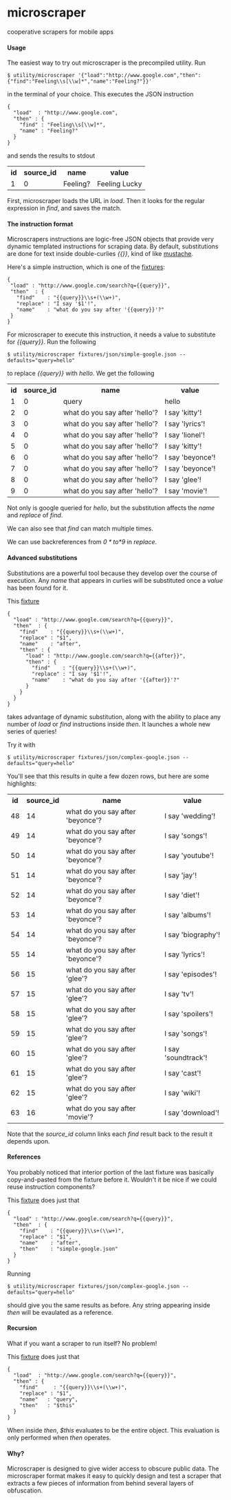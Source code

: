 # microscraper

cooperative scrapers for mobile apps

#### Usage ####

The easiest way to try out microscraper is the precompiled utility. Run

    $ utility/microscraper '{"load":"http://www.google.com","then":{"find":"Feeling\\s[\\w]*","name":"Feeling?"}}'

in the terminal of your choice.  This executes the JSON instruction

    {
      "load"  : "http://www.google.com",
      "then" : {
        "find" : "Feeling\\s[\\w]*",
        "name" : "Feeling?"
      }
    }

and sends the results to stdout

<table>
  <tr><th>id  <th>source_id <th>name     <th>value
  <tr><td>1   <td>0         <td>Feeling? <td>Feeling Lucky
</table>

First, microscraper loads the URL in *load*.  Then it looks for the regular expression in *find*, and saves the match.

#### The instruction format ####

Microscrapers instructions are logic-free JSON objects that provide very dynamic templated instructions for scraping data.
By default, substitutions are done for text inside double-curlies *{{}}*, kind of like [mustache](http://mustache.github.com/).

Here's a simple instruction, which is one of the [fixtures](microscraper-client/blob/master/fixtures/json/simple-google.json):

    {
     "load" : "http://www.google.com/search?q={{query}}",
     "then"  : {
       "find"    : "{{query}}\\s+(\\w+)",
       "replace" : "I say '$1'!",
       "name"    : "what do you say after '{{query}}'?"
     }
    }

For microscraper to execute this instruction, it needs a value to substitute for *{{query}}*.  Run the following

    $ utility/microscraper fixtures/json/simple-google.json --defaults="query=hello"

to replace *{{query}}* with *hello*.  We get the following

<table>
  <tr><th>id<th>source_id<th>name<th>value</tr>
  <tr><td>1 <td>0        <td>query                                   <td>hello
  <tr><td>2 <td>0        <td>what do you say after 'hello'?          <td>I say 'kitty'!
  <tr><td>3 <td>0        <td>what do you say after 'hello'?          <td>I say 'lyrics'!
  <tr><td>4 <td>0        <td>what do you say after 'hello'?          <td>I say 'lionel'!
  <tr><td>5 <td>0        <td>what do you say after 'hello'?          <td>I say 'kitty'!
  <tr><td>6 <td>0        <td>what do you say after 'hello'?          <td>I say 'beyonce'!
  <tr><td>7 <td>0        <td>what do you say after 'hello'?          <td>I say 'beyonce'!
  <tr><td>8 <td>0        <td>what do you say after 'hello'?          <td>I say 'glee'!   
  <tr><td>9 <td>0        <td>what do you say after 'hello'?          <td>I say 'movie'!  
</table>

Not only is google queried for *hello*, but the substitution affects the *name* and *replace* of *find*.

We can also see that *find* can match multiple times.

We can use backreferences from *$0* to *$9* in *replace*.

#### Advanced substitutions ####

Substitutions are a powerful tool because they develop over the course of execution.  Any *name* that appears in 
curlies will be substituted once a *value* has been found for it.

This [fixture](microscraper-client/blob/master/fixtures/json/complex-google.json)

    {
      "load" : "http://www.google.com/search?q={{query}}",
      "then"  : {
        "find"    : "{{query}}\\s+(\\w+)",
        "replace" : "$1",
        "name"    : "after",
        "then" : {
          "load" : "http://www.google.com/search?q={{after}}",
          "then" : {
            "find"    : "{{query}}\\s+(\\w+)",
            "replace" : "I say '$1'!",
            "name"    : "what do you say after '{{after}}'?"
          }
        }
      }
    }

takes advantage of dynamic substitution, along with the ability to place any number of *load* or *find* instructions inside *then*.  It launches a whole new series of queries!

Try it with

    $ utility/microscraper fixtures/json/complex-google.json --defaults="query=hello"

You'll see that this results in quite a few dozen rows, but here are some highlights:

<table>
  <tr><th>id     <th>source_id <th>name                       <th>value
  <tr><td>48     <td>14  <td>what do you say after 'beyonce'? <td>I say 'wedding'!
  <tr><td>49     <td>14  <td>what do you say after 'beyonce'? <td>I say 'songs'!
  <tr><td>50     <td>14  <td>what do you say after 'beyonce'? <td>I say 'youtube'!
  <tr><td>51     <td>14  <td>what do you say after 'beyonce'? <td>I say 'jay'!
  <tr><td>52     <td>14  <td>what do you say after 'beyonce'? <td>I say 'diet'!
  <tr><td>53     <td>14  <td>what do you say after 'beyonce'? <td>I say 'albums'!
  <tr><td>54     <td>14  <td>what do you say after 'beyonce'? <td>I say 'biography'!
  <tr><td>55     <td>14  <td>what do you say after 'beyonce'? <td>I say 'lyrics'!
  <tr><td>56     <td>15  <td>what do you say after 'glee'?    <td>I say 'episodes'!
  <tr><td>57     <td>15  <td>what do you say after 'glee'?    <td>I say 'tv'!
  <tr><td>58     <td>15  <td>what do you say after 'glee'?    <td>I say 'spoilers'!
  <tr><td>59     <td>15  <td>what do you say after 'glee'?    <td>I say 'songs'!
  <tr><td>60     <td>15  <td>what do you say after 'glee'?    <td>I say 'soundtrack'!
  <tr><td>61     <td>15  <td>what do you say after 'glee'?    <td>I say 'cast'!
  <tr><td>62     <td>15  <td>what do you say after 'glee'?    <td>I say 'wiki'!
  <tr><td>63     <td>16  <td>what do you say after 'movie'?   <td>I say 'download'!
</table>

Note that the *source_id* column links each *find* result back to the result it depends upon.

#### References ####

You probably noticed that interior portion of the last fixture was basically copy-and-pasted from the fixture
before it.  Wouldn't it be nice if we could reuse instruction components?

This [fixture](microscraper-client/blob/master/fixtures/json/reference-google.json) does just that

    {
      "load" : "http://www.google.com/search?q={{query}}",
      "then"  : {
        "find"    : "{{query}}\\s+(\\w+)",
        "replace" : "$1",
        "name"    : "after",
        "then"    : "simple-google.json"
      }
    }

Running

    $ utility/microscraper fixtures/json/complex-google.json --defaults="query=hello"

should give you the same results as before.  Any string appearing inside *then* will be evaulated as a reference.

#### Recursion ####

What if you want a scraper to run itself?  No problem!

This [fixture](microscraper-client/blob/master/fixtures/json/recursive-google.json) does just that

    {
      "load"  : "http://www.google.com/search?q={{query}}",
      "then" : {
        "find"     : "{{query}}\\s+(\\w+)",
        "replace" : "$1",
        "name"   : "query",
        "then"   : "$this"
      }
    }

When inside *then*, *$this* evaluates to be the entire object.  This evaluation is only performed when *then*
operates.

#### Why? ####

Microscraper is designed to give wider access to obscure public data.  The microscraper format makes it easy to quickly design and test a scraper that extracts a few pieces of information from behind several layers of obfuscation.

